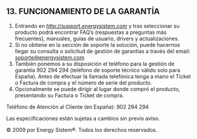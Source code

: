## 13. FUNCIONAMIENTO DE LA GARANTÍA
1. Entrando en http://support.energysistem.com y tras seleccionar su producto podrá encontrar FAQ’s (respuestas a preguntas más frecuentes), manuales, guías de usuario, drivers y actualizaciones.
2. Si no obtiene en la sección de soporte la solución, puede hacernos llegar su consulta o solicitud de gestión de garantías a través del email: soporte@energysistem.com
3. También ponemos a su disposición el teléfono para la gestión de garantía 902 294 294 (teléfono de soporte técnico válido solo para España). Antes de efectuar la llamada telefónica tenga a mano el Ticket o Factura de compra y el número de serie del producto.
4. Opcionalmente se puede dirigir al lugar donde compró el producto, presentando su Factura o Ticket de compra.

Teléfono de Atención al Cliente (en España): 902 294 294

Las especificaciones están sujetas a cambios sin previo aviso.

© 2009 por Energy Sistem®. Todos los derechos reservados.
